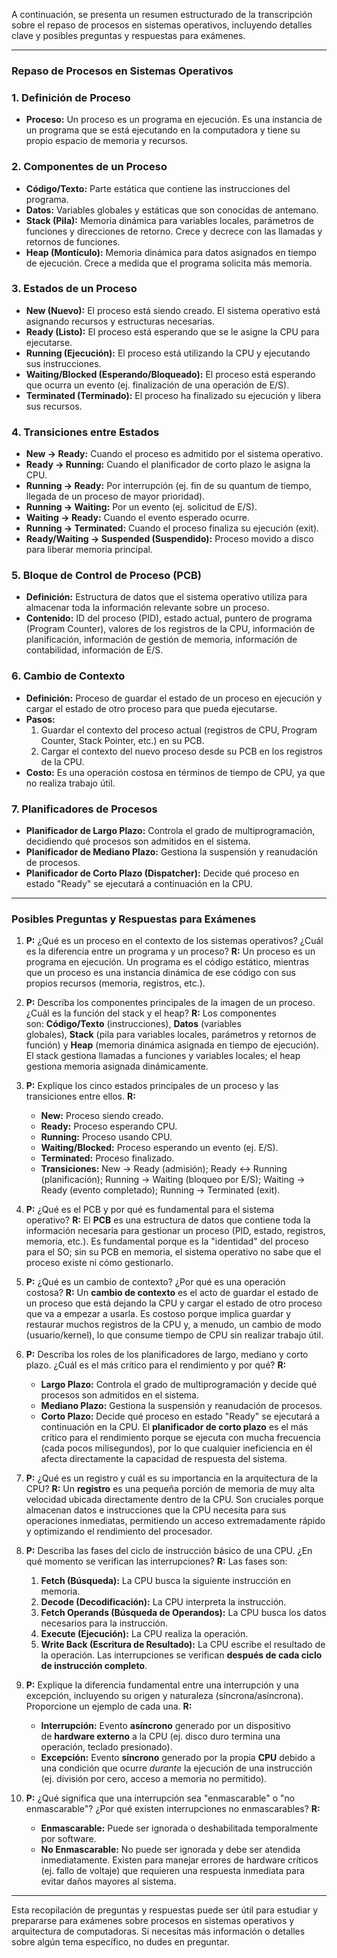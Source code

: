 A continuación, se presenta un resumen estructurado de la transcripción sobre el repaso de procesos en sistemas operativos, incluyendo detalles clave y posibles preguntas y respuestas para exámenes.

---
### **Repaso de Procesos en Sistemas Operativos**

### **1. Definición de Proceso**
- **Proceso:** Un proceso es un programa en ejecución. Es una instancia de un programa que se está ejecutando en la computadora y tiene su propio espacio de memoria y recursos.
### **2. Componentes de un Proceso**
- **Código/Texto:** Parte estática que contiene las instrucciones del programa.
- **Datos:** Variables globales y estáticas que son conocidas de antemano.
- **Stack (Pila):** Memoria dinámica para variables locales, parámetros de funciones y direcciones de retorno. Crece y decrece con las llamadas y retornos de funciones.
- **Heap (Montículo):** Memoria dinámica para datos asignados en tiempo de ejecución. Crece a medida que el programa solicita más memoria.
### **3. Estados de un Proceso**

- **New (Nuevo):** El proceso está siendo creado. El sistema operativo está asignando recursos y estructuras necesarias.
- **Ready (Listo):** El proceso está esperando que se le asigne la CPU para ejecutarse.
- **Running (Ejecución):** El proceso está utilizando la CPU y ejecutando sus instrucciones.
- **Waiting/Blocked (Esperando/Bloqueado):** El proceso está esperando que ocurra un evento (ej. finalización de una operación de E/S).
- **Terminated (Terminado):** El proceso ha finalizado su ejecución y libera sus recursos.
### **4. Transiciones entre Estados**

- **New -> Ready:** Cuando el proceso es admitido por el sistema operativo.
- **Ready -> Running:** Cuando el planificador de corto plazo le asigna la CPU.
- **Running -> Ready:** Por interrupción (ej. fin de su quantum de tiempo, llegada de un proceso de mayor prioridad).
- **Running -> Waiting:** Por un evento (ej. solicitud de E/S).
- **Waiting -> Ready:** Cuando el evento esperado ocurre.
- **Running -> Terminated:** Cuando el proceso finaliza su ejecución (exit).
- **Ready/Waiting -> Suspended (Suspendido):** Proceso movido a disco para liberar memoria principal.

### **5. Bloque de Control de Proceso (PCB)**

- **Definición:** Estructura de datos que el sistema operativo utiliza para almacenar toda la información relevante sobre un proceso.
- **Contenido:** ID del proceso (PID), estado actual, puntero de programa (Program Counter), valores de los registros de la CPU, información de planificación, información de gestión de memoria, información de contabilidad, información de E/S.

### **6. Cambio de Contexto**

- **Definición:** Proceso de guardar el estado de un proceso en ejecución y cargar el estado de otro proceso para que pueda ejecutarse.
- **Pasos:**
    1. Guardar el contexto del proceso actual (registros de CPU, Program Counter, Stack Pointer, etc.) en su PCB.
    2. Cargar el contexto del nuevo proceso desde su PCB en los registros de la CPU.
- **Costo:** Es una operación costosa en términos de tiempo de CPU, ya que no realiza trabajo útil.
### **7. Planificadores de Procesos**

- **Planificador de Largo Plazo:** Controla el grado de multiprogramación, decidiendo qué procesos son admitidos en el sistema.
- **Planificador de Mediano Plazo:** Gestiona la suspensión y reanudación de procesos.
- **Planificador de Corto Plazo (Dispatcher):** Decide qué proceso en estado "Ready" se ejecutará a continuación en la CPU.
---
### **Posibles Preguntas y Respuestas para Exámenes**

1. **P:** ¿Qué es un proceso en el contexto de los sistemas operativos? ¿Cuál es la diferencia entre un programa y un proceso? **R:** Un proceso es un programa en ejecución. Un programa es el código estático, mientras que un proceso es una instancia dinámica de ese código con sus propios recursos (memoria, registros, etc.).
    
2. **P:** Describa los componentes principales de la imagen de un proceso. ¿Cuál es la función del stack y el heap? **R:** Los componentes son: **Código/Texto** (instrucciones), **Datos** (variables globales), **Stack** (pila para variables locales, parámetros y retornos de función) y **Heap** (memoria dinámica asignada en tiempo de ejecución). El stack gestiona llamadas a funciones y variables locales; el heap gestiona memoria asignada dinámicamente.
    
3. **P:** Explique los cinco estados principales de un proceso y las transiciones entre ellos. **R:**
    
    - **New:** Proceso siendo creado.
    - **Ready:** Proceso esperando CPU.
    - **Running:** Proceso usando CPU.
    - **Waiting/Blocked:** Proceso esperando un evento (ej. E/S).
    - **Terminated:** Proceso finalizado.
    - **Transiciones:** New -> Ready (admisión); Ready <-> Running (planificación); Running -> Waiting (bloqueo por E/S); Waiting -> Ready (evento completado); Running -> Terminated (exit).
    
4. **P:** ¿Qué es el PCB y por qué es fundamental para el sistema operativo? **R:** El **PCB** es una estructura de datos que contiene toda la información necesaria para gestionar un proceso (PID, estado, registros, memoria, etc.). Es fundamental porque es la "identidad" del proceso para el SO; sin su PCB en memoria, el sistema operativo no sabe que el proceso existe ni cómo gestionarlo.
    
5. **P:** ¿Qué es un cambio de contexto? ¿Por qué es una operación costosa? **R:** Un **cambio de contexto** es el acto de guardar el estado de un proceso que está dejando la CPU y cargar el estado de otro proceso que va a empezar a usarla. Es costoso porque implica guardar y restaurar muchos registros de la CPU y, a menudo, un cambio de modo (usuario/kernel), lo que consume tiempo de CPU sin realizar trabajo útil.
    
6. **P:** Describa los roles de los planificadores de largo, mediano y corto plazo. ¿Cuál es el más crítico para el rendimiento y por qué? **R:**
    - **Largo Plazo:** Controla el grado de multiprogramación y decide qué procesos son admitidos en el sistema.
    - **Mediano Plazo:** Gestiona la suspensión y reanudación de procesos.
    - **Corto Plazo:** Decide qué proceso en estado "Ready" se ejecutará a continuación en la CPU. El **planificador de corto plazo** es el más crítico para el rendimiento porque se ejecuta con mucha frecuencia (cada pocos milisegundos), por lo que cualquier ineficiencia en él afecta directamente la capacidad de respuesta del sistema.
    
7. **P:** ¿Qué es un registro y cuál es su importancia en la arquitectura de la CPU? **R:** Un **registro** es una pequeña porción de memoria de muy alta velocidad ubicada directamente dentro de la CPU. Son cruciales porque almacenan datos e instrucciones que la CPU necesita para sus operaciones inmediatas, permitiendo un acceso extremadamente rápido y optimizando el rendimiento del procesador.
    
8. **P:** Describa las fases del ciclo de instrucción básico de una CPU. ¿En qué momento se verifican las interrupciones? **R:** Las fases son:
    1. **Fetch (Búsqueda):** La CPU busca la siguiente instrucción en memoria.
    2. **Decode (Decodificación):** La CPU interpreta la instrucción.
    3. **Fetch Operands (Búsqueda de Operandos):** La CPU busca los datos necesarios para la instrucción.
    4. **Execute (Ejecución):** La CPU realiza la operación.
    5. **Write Back (Escritura de Resultado):** La CPU escribe el resultado de la operación. Las interrupciones se verifican **después de cada ciclo de instrucción completo**.
    
9. **P:** Explique la diferencia fundamental entre una interrupción y una excepción, incluyendo su origen y naturaleza (síncrona/asíncrona). Proporcione un ejemplo de cada una. **R:**
    - **Interrupción:** Evento **asíncrono** generado por un dispositivo de **hardware externo** a la CPU (ej. disco duro termina una operación, teclado presionado).
    - **Excepción:** Evento **síncrono** generado por la propia **CPU** debido a una condición que ocurre _durante_ la ejecución de una instrucción (ej. división por cero, acceso a memoria no permitido).
    
10. **P:** ¿Qué significa que una interrupción sea "enmascarable" o "no enmascarable"? ¿Por qué existen interrupciones no enmascarables? **R:**
    
    - **Enmascarable:** Puede ser ignorada o deshabilitada temporalmente por software.
    - **No Enmascarable:** No puede ser ignorada y debe ser atendida inmediatamente. Existen para manejar errores de hardware críticos (ej. fallo de voltaje) que requieren una respuesta inmediata para evitar daños mayores al sistema.
---
Esta recopilación de preguntas y respuestas puede ser útil para estudiar y prepararse para exámenes sobre procesos en sistemas operativos y arquitectura de computadoras. Si necesitas más información o detalles sobre algún tema específico, no dudes en preguntar.